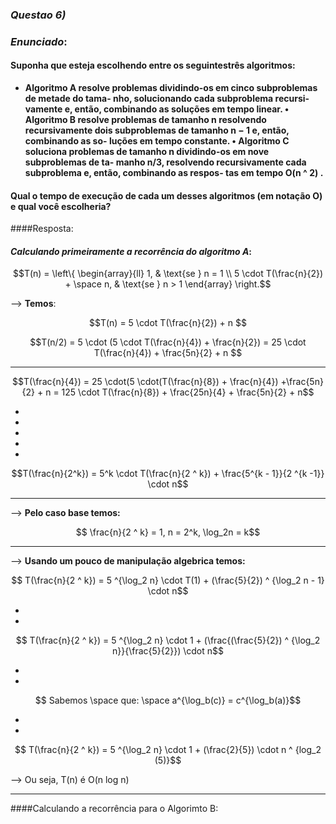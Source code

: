 ### _Questao 6)_

### _Enunciado_:

#### Suponha que esteja escolhendo entre os seguintestrês algoritmos:
*  __Algoritmo A resolve problemas dividindo-os
em cinco subproblemas de metade do tama-
nho, solucionando cada subproblema recursi-
vamente e, então, combinando as soluções em
tempo linear.
• Algoritmo B resolve problemas de tamanho n
resolvendo recursivamente dois subproblemas
de tamanho n − 1 e, então, combinando as so-
luções em tempo constante.
• Algoritmo C soluciona problemas de tamanho
n dividindo-os em nove subproblemas de ta-
manho n/3, resolvendo recursivamente cada
subproblema e, então, combinando as respos-
tas em tempo O(n ^ 2) .__

#### Qual o tempo de execução de cada um desses algoritmos (em notação O) e qual você escolheria?


####Resposta:

#### _Calculando primeiramente a recorrência do algoritmo A_:

$$T(n) = \left\{ 
\begin{array}{ll} 
1, & \text{se } n = 1 \\ 
5 \cdot T(\frac{n}{2}) + \space n, & \text{se } n > 1 
\end{array} 
\right.$$

--> __Temos__:

$$T(n) = 5 \cdot T(\frac{n}{2}) + n $$

$$T(n/2) = 5 \cdot (5 \cdot T(\frac{n}{4}) + \frac{n}{2})  = 25 \cdot T(\frac{n}{4}) + \frac{5n}{2} + n $$

----

$$T(\frac{n}{4}) = 25 \cdot(5 \cdot(T(\frac{n}{8}) + \frac{n}{4}) +\frac{5n}{2} + n = 125 \cdot T(\frac{n}{8}) + \frac{25n}{4} + \frac{5n}{2} + n$$

*
*
*
*
*

$$T(\frac{n}{2^k}) = 5^k \cdot T(\frac{n}{2 ^ k}) + \frac{5^{k - 1}}{2 ^{k -1}} \cdot n$$

--------

--> __Pelo caso base temos:__

$$ \frac{n}{2 ^ k} = 1, n = 2^k, \log_2n = k$$

-------

--> __Usando um pouco de manipulação algebrica temos:__


$$ T(\frac{n}{2 ^ k}) = 5 ^{\log_2 n} \cdot T(1) + (\frac{5}{2}) ^ {\log_2 n - 1}  \cdot n$$

*
*
$$ T(\frac{n}{2 ^ k}) = 5 ^{\log_2 n} \cdot 1 + (\frac{(\frac{5}{2}) ^ {\log_2 n}}{\frac{5}{2}})  \cdot n$$

* 
*
$$ Sabemos \space que: \space a^{\log_b(c)} = c^{\log_b(a)}$$

*
*
$$ T(\frac{n}{2 ^ k}) = 5 ^{\log_2 n} \cdot 1 + (\frac{2}{5})  \cdot n ^ {log_2 (5)}$$


--> Ou seja, T(n) é O(n log n)

-------------

####Calculando a recorrência para o Algorimto B:




